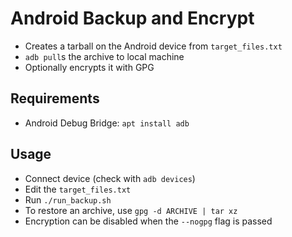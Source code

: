 Android Backup and Encrypt
==========================
* Creates a tarball on the Android device from `target_files.txt`
* `adb pull`s the archive to local machine
* Optionally encrypts it with GPG

Requirements
------------
* Android Debug Bridge: `apt install adb`

Usage
-----
* Connect device (check with `adb devices`)
* Edit the `target_files.txt`
* Run `./run_backup.sh`
* To restore an archive, use `gpg -d ARCHIVE | tar xz`
* Encryption can be disabled when the `--nogpg` flag is passed

